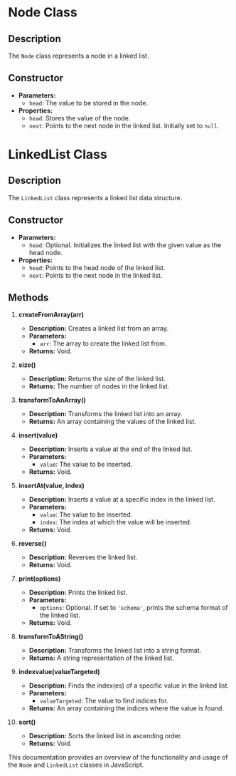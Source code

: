 # Node Class

## Description
The `Node` class represents a node in a linked list.

## Constructor
- **Parameters:**
  - `head`: The value to be stored in the node.
- **Properties:**
  - `head`: Stores the value of the node.
  - `next`: Points to the next node in the linked list. Initially set to `null`.

# LinkedList Class

## Description
The `LinkedList` class represents a linked list data structure.

## Constructor
- **Parameters:**
  - `head`: Optional. Initializes the linked list with the given value as the head node.
- **Properties:**
  - `head`: Points to the head node of the linked list.
  - `next`: Points to the next node in the linked list.

## Methods

1. **createFromArray(arr)**
   - **Description:** Creates a linked list from an array.
   - **Parameters:**
     - `arr`: The array to create the linked list from.
   - **Returns:** Void.

2. **size()**
   - **Description:** Returns the size of the linked list.
   - **Returns:** The number of nodes in the linked list.

3. **transformToAnArray()**
   - **Description:** Transforms the linked list into an array.
   - **Returns:** An array containing the values of the linked list.

4. **insert(value)**
   - **Description:** Inserts a value at the end of the linked list.
   - **Parameters:**
     - `value`: The value to be inserted.
   - **Returns:** Void.

5. **insertAt(value, index)**
   - **Description:** Inserts a value at a specific index in the linked list.
   - **Parameters:**
     - `value`: The value to be inserted.
     - `index`: The index at which the value will be inserted.
   - **Returns:** Void.

6. **reverse()**
   - **Description:** Reverses the linked list.
   - **Returns:** Void.

7. **print(options)**
   - **Description:** Prints the linked list.
   - **Parameters:**
     - `options`: Optional. If set to `'schema'`, prints the schema format of the linked list.
   - **Returns:** Void.

8. **transformToAString()**
   - **Description:** Transforms the linked list into a string format.
   - **Returns:** A string representation of the linked list.

9. **indexvalue(valueTargeted)**
   - **Description:** Finds the index(es) of a specific value in the linked list.
   - **Parameters:**
     - `valueTargeted`: The value to find indices for.
   - **Returns:** An array containing the indices where the value is found.

10. **sort()**
    - **Description:** Sorts the linked list in ascending order.
    - **Returns:** Void.

This documentation provides an overview of the functionality and usage of the `Node` and `LinkedList` classes in JavaScript.
